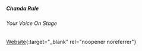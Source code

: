##### Chanda Rule 

###### Your Voice On Stage

[Website](https://www.chandarule.com/){:target="_blank" rel="noopener noreferrer"}
